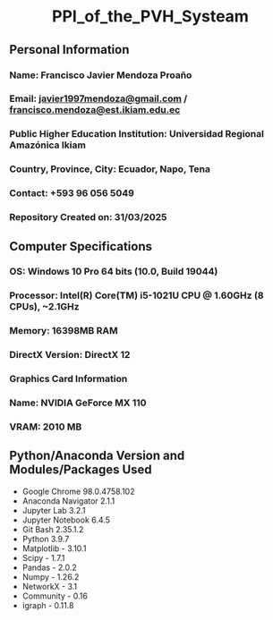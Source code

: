 # <p align="center">PPI_of_the_PVH_Systeam</p>

## Personal Information

### Name: Francisco Javier Mendoza Proaño
### Email: javier1997mendoza@gmail.com / francisco.mendoza@est.ikiam.edu.ec
### Public Higher Education Institution: Universidad Regional Amazónica Ikiam
### Country, Province, City: Ecuador, Napo, Tena
### Contact: +593 96 056 5049
### Repository Created on: 31/03/2025

## Computer Specifications

### OS: Windows 10 Pro 64 bits (10.0, Build 19044)
### Processor: Intel(R) Core(TM) i5-1021U CPU @ 1.60GHz (8 CPUs), ~2.1GHz
### Memory: 16398MB RAM
### DirectX Version: DirectX 12
### Graphics Card Information
### Name: NVIDIA GeForce MX 110
### VRAM: 2010 MB

## Python/Anaconda Version and Modules/Packages Used

* Google Chrome 98.0.4758.102
* Anaconda Navigator 2.1.1
* Jupyter Lab 3.2.1
* Jupyter Notebook 6.4.5
* Git Bash 2.35.1.2
* Python 3.9.7
* Matplotlib - 3.10.1
* Scipy - 1.7.1
* Pandas - 2.0.2
* Numpy - 1.26.2
* NetworkX - 3.1
* Community - 0.16
* igraph - 0.11.8
